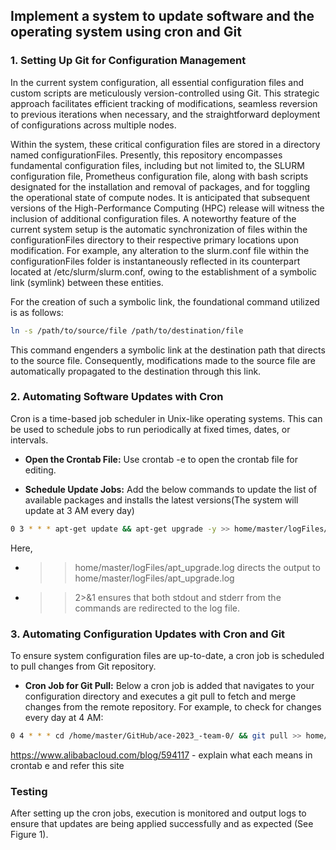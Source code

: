 ## Implement a system to update software and the operating system using cron and Git

### 1. Setting Up Git for Configuration Management
In the current system configuration, all essential configuration files and custom scripts are meticulously version-controlled using Git. This strategic approach facilitates efficient tracking of modifications, seamless reversion to previous iterations when necessary, and the straightforward deployment of configurations across multiple nodes.

Within the system, these critical configuration files are stored in a directory named configurationFiles. Presently, this repository encompasses fundamental configuration files, including but not limited to, the SLURM configuration file, Prometheus configuration file, along with bash scripts designated for the installation and removal of packages, and for toggling the operational state of compute nodes. It is anticipated that subsequent versions of the High-Performance Computing (HPC) release will witness the inclusion of additional configuration files. A noteworthy feature of the current system setup is the automatic synchronization of files within the configurationFiles directory to their respective primary locations upon modification. For example, any alteration to the slurm.conf file within the configurationFiles folder is instantaneously reflected in its counterpart located at /etc/slurm/slurm.conf, owing to the establishment of a symbolic link (symlink) between these entities.

For the creation of such a symbolic link, the foundational command utilized is as follows:
```sh
ln -s /path/to/source/file /path/to/destination/file
```

This command engenders a symbolic link at the destination path that directs to the source file. Consequently, modifications made to the source file are automatically propagated to the destination through this link.

### 2. Automating Software Updates with Cron
Cron is a time-based job scheduler in Unix-like operating systems. This can be used to schedule jobs to run periodically at fixed times, dates, or intervals.
 - <b>Open the Crontab File:</b>
   Use crontab -e to open the crontab file for editing.

- <b>Schedule Update Jobs:</b>
  Add the below commands to update the list of available packages and installs the latest versions(The system will update at 3 AM every day)
```sh
0 3 * * * apt-get update && apt-get upgrade -y >> home/master/logFiles/apt_upgrade.log 2>&1
```
Here,
- >> home/master/logFiles/apt_upgrade.log directs the output to home/master/logFiles/apt_upgrade.log 
- >> 2>&1 ensures that both stdout and stderr from the commands are redirected to the log file.

### 3. Automating Configuration Updates with Cron and Git
To ensure system configuration files are up-to-date, a cron job is scheduled to pull changes from Git repository.

- <b>Cron Job for Git Pull:</b>
  Below a cron job is added that navigates to your configuration directory and executes a git pull to fetch and merge changes from the remote repository. For example, to check for changes every day at 4 AM:

```sh
0 4 * * * cd /home/master/GitHub/ace-2023_-team-0/ && git pull >> home/master/logFiles/git_pull.log 2>&1
```
https://www.alibabacloud.com/blog/594117 - explain what each means in crontab e and refer this site

### Testing
After setting up the cron jobs, execution is monitored and output logs to ensure that updates are being applied successfully and as expected (See Figure 1). 
